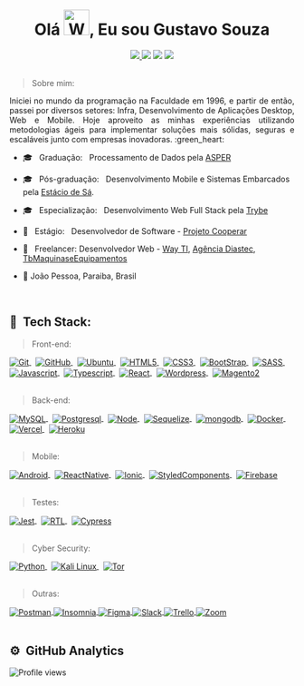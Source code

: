 <h1 align="center">Olá  <img src="https://raw.githubusercontent.com/nixin72/nixin72/master/wave.gif" 
         alt="Waving hand animated gif"
         height="45"
         width="45" />, Eu sou Gustavo Souza</h1>

<div align="center">
  <a href="https://www.linkedin.com/in/gustavosouza-jp/" target="_blank">
  <img src="https://img.shields.io/badge/-LinkedIn-%230077B5?style=for-the-badge&logo=linkedin&logoColor=white" target="_blank">
</a>
<a href="mailto:gustavogss.dev@gmail.com" target="_blank"><img src="https://img.shields.io/badge/Gmail-D14836?style=for-the-badge&logo=gmail&logoColor=white"></a>
<a href="https://api.whatsapp.com/send?phone=5583998015475" target="_blank"><img src="https://img.shields.io/badge/WhatsApp-25D366?style=for-the-badge&logo=whatsapp&logoColor=white"></a>
<a href="https://t.me/gustavosouzajp" target="_blank"><img src="https://img.shields.io/badge/Telegram-2CA5E0?style=for-the-badge&logo=telegram&logoColor=white"></a>
</div>
<br />
<div align="justify">
    
 >   Sobre mim: 
  
  <p> Iniciei no mundo da programação na Faculdade em 1996, e partir de então, passei por diversos setores: Infra, Desenvolvimento de Aplicações Desktop, Web e Mobile. Hoje aproveito as minhas experiências utilizando metodologias ágeis para implementar soluções mais sólidas, seguras e escaláveis junto com empresas inovadoras. :green_heart:</p>
</div>

 
  -   :mortar_board: &nbsp; Graduação:  &nbsp; Processamento de Dados pela [ASPER](https://www.asper.edu.br/)
  -   :mortar_board:  &nbsp; Pós-graduação:  &nbsp; Desenvolvimento Mobile e Sistemas Embarcados pela [Estácio de Sá](https://estacio.br/). 
  -   :mortar_board:  &nbsp; Especialização:  &nbsp; Desenvolvimento Web Full Stack pela [Trybe](https://www.betrybe.com/)  
  -   :handbag:  &nbsp; Estágio: &nbsp;  Desenvolvedor de Software - [Projeto Cooperar](https://cooperar.pb.gov.br/)
  -   :handbag:  &nbsp; Freelancer: Desenvolvedor Web - [Way TI](https://wayti.com.br), [Agência Diastec](https://www.diastec.com.br/), [TbMaquinaseEquipamentos](https://tbmaquinas.com/)
  
  -   :round_pushpin: João Pessoa, Paraiba, Brasil  



<br />

## :robot: &nbsp;Tech Stack:

> Front-end:
<a href="https://git-scm.com/" target="_blank">
  <img align="center" src="https://img.shields.io/badge/-Git-414141?style=flat&logo=git" alt="Git"/>
</a>&nbsp;
<a href="https://github.com/" target="_blank">
  <img align="center" src="https://img.shields.io/badge/-GitHub-414141?style=flat&logo=github" alt="GitHub"/>
</a>&nbsp;
<a href="https://ubuntu.com" target="_blank">
  <img align="center" src="https://img.shields.io/badge/-Ubuntu-414141?style=flat&logo=ubuntu" alt="Ubuntu"/>
</a>&nbsp;
<a href="https://www.w3c.br/Cursos/CursoHTML5" target="_blank">
  <img align="center" src="https://img.shields.io/badge/-HTML5-414141?style=flat&logo=html5" alt="HTML5"/>
</a>&nbsp;
<a href="https://www.w3c.br/Cursos/CursoCSS3/" target="_blank">
  <img align="center" src="https://img.shields.io/badge/-CSS3-414141?style=flat&logo=css3" alt="CSS3"/>
</a>&nbsp;
<a href="https://getbootstrap.com/docs/5.2/getting-started/introduction/" target="_blank">
  <img align="center" src="https://img.shields.io/badge/-BootStrap-414141?style=flat&logo=bootstrap" alt="BootStrap"/>
</a>&nbsp;
<a href="https://sass-lang.com/documentation" target="_blank">
  <img align="center" src="https://img.shields.io/badge/-SASS-414141?style=flat&logo=sass" alt="SASS"/>
</a>&nbsp;
<a href="https://www.w3schools.com/js/" target="_blank">
  <img align="center" src="https://img.shields.io/badge/-Javascript-414141?style=flat&logo=javascript" alt="Javascript"/>
</a>&nbsp;
<a href="https://www.typescriptlang.org/docs/" target="_blank">
  <img align="center" src="https://img.shields.io/badge/-Typescript-414141?style=flat&logo=typescript" alt="Typescript"/>
</a>&nbsp;
<a href="https://pt-br.reactjs.org/" target="_blank">
  <img align="center" src="https://img.shields.io/badge/-React-414141?style=flat&logo=react" alt="React"/>
</a>&nbsp;
<a href="https://br.wordpress.org/" target="_blank">
  <img align="center" src="https://img.shields.io/badge/-Wordpress-414141?style=flat&logo=wordpress" alt="Wordpress"/>
</a>&nbsp;
<a href="https://marketplace.magento.com/" target="_blank">
  <img align="center" src="https://img.shields.io/badge/-Magento2-414141?style=flat&logo=magento" alt="Magento2"/>
</a> <br />&nbsp;

> Back-end:

<a href="https://www.mysql.com/" target="_blank">
  <img align="center" src="https://img.shields.io/badge/-MySQL-414141?style=flat&logo=mysql" alt="MySQL"/>
</a>&nbsp;
<a href="https://www.postgresql.org/" target="_blank">
  <img align="center" src="https://img.shields.io/badge/-Postgresql-414141?style=flat&logo=postgresql" alt="Postgresql"/>
</a>&nbsp;
<a href="https://nodejs.org/en/" target="_blank">
  <img align="center" src="https://img.shields.io/badge/-NodeJs-414141?style=flat&logo=node.js" alt="Node"/>
</a>&nbsp;
<a href="https://sequelize.org/docs/v6/getting-started/" target="_blank">
  <img align="center" src="https://img.shields.io/badge/-Sequelize-414141?style=flat&logo=sequelize" alt="Sequelize"/>
</a>&nbsp;
<a href="https://cloud.mongodb.com/" target="_blank">
  <img align="center" src="https://img.shields.io/badge/-Mongo-414141?style=flat&logo=mongodb" alt="mongodb"/>
</a>&nbsp;
<a href="https://docs.docker.com/" target="_blank">
  <img align="center" src="https://img.shields.io/badge/-Docker-414141?style=flat&logo=docker" alt="Docker"/>
</a>&nbsp;
<a href="https://vercel.com/" target="_blank">
  <img align="center" src="https://img.shields.io/badge/-Vercel-414141?style=flat&logo=vercel" alt="Vercel"/>
</a>&nbsp;
<a href="https://heroku.com/" target="_blank">
  <img align="center" src="https://img.shields.io/badge/-Heroku-414141?style=flat&logo=heroku" alt="Heroku"/>
</a><br />&nbsp;

> Mobile:

<a href="https://developer.android.com/" target="_blank">
  <img align="center" src="https://img.shields.io/badge/-Android-414141?style=flat&logo=android" alt="Android"/>
</a>&nbsp;
<a href="https://reactnative.dev/docs/getting-started" target="_blank">
  <img align="center" src="https://img.shields.io/badge/-ReactNative-414141?style=flat&logo=react" alt="ReactNative"/>
</a>&nbsp;
<a href="https://ionicframework.com/docs/" target="_blank">
  <img align="center" src="https://img.shields.io/badge/-Ionic-414141?style=flat&logo=ionic" alt="Ionic"/>
</a>&nbsp;
<a href="https://styled-components.com/docs" target="_blank">
  <img align="center" src="https://img.shields.io/badge/-SytedComponents-414141?style=flat&logo=styled-components" alt="StyledComponents"/>
</a>&nbsp;
<a href="https://firebase.google.com/" target="_blank">
  <img align="center" src="https://img.shields.io/badge/-Firebase-414141?style=flat&logo=firebase" alt="Firebase"/>
</a><br />&nbsp;

> Testes:

<a href="https://jestjs.io/pt-BR/docs/getting-started" target="_blank">
  <img align="center" src="https://img.shields.io/badge/-Jest-414141?style=flat&logo=jest" alt="Jest"/>
</a>&nbsp;
<a href="https://testing-library.com/docs/react-testing-library/intro/" target="_blank">
  <img align="center" src="https://img.shields.io/badge/-RTL-414141?style=flat&logo=rtl" alt="RTL"/>
</a>&nbsp;
<a href="https://docs.cypress.io/guides/overview/why-cypress" target="_blank">
  <img align="center" src="https://img.shields.io/badge/-Cypress-414141?style=flat&logo=cypress" alt="Cypress"/>
</a><br />&nbsp;


> Cyber Security:

<a href="https://docs.python.org/3/" target="_blank">
  <img align="center" src="https://img.shields.io/badge/-Python-414141?style=flat&logo=python" alt="Python"/>
</a>&nbsp;
<a href="https://www.kali.org/" target="_blank">
  <img align="center" src="https://img.shields.io/badge/Kali Linux-414141?style=flat&logo=kalilinux" alt="Kali Linux"/>
</a>&nbsp;
<a href="https://www.torproject.org/download/" target="_blank">
  <img align="center" src="https://img.shields.io/badge/Tor-414141?style=flat&logo=Tor-Browser" alt="Tor"/>
</a><br />&nbsp;


> Outras:


<a href="https://www.postman.com/" target="_blank">
  <img align="center" src="https://img.shields.io/badge/-Postman-414141?style=flat&logo=postman" alt="Postman"/>
</a>
<a href="https://insomnia.rest/" target="_blank">
  <img align="center" src="https://img.shields.io/badge/-Insomnia-414141?style=flat&logo=insomnia" alt="Insomnia"/>
</a>
<a href="https://www.figma.com/" target="_blank">
  <img align="center" src="https://img.shields.io/badge/-Figma-414141?style=flat&logo=figma" alt="Figma"/>
</a>
<a href="https://slack.com" target="_blank">
  <img align="center" src="https://img.shields.io/badge/-Slack-414141?style=flat&logo=slack" alt="Slack"/>
</a>
<a href="https://trello.com/" target="_blank">
  <img align="center" src="https://img.shields.io/badge/-Trello-414141?style=flat&logo=trello" alt="Trello"/>
</a>
<a href="https://zoom.us/" target="_blank">
  <img align="center" src="https://img.shields.io/badge/-Zoom-414141?style=flat&logo=zoom" alt="Zoom"/>
</a>
<br><br>

         
## ⚙️ &nbsp;GitHub Analytics
         
 <div align="left">
<p align="left"> <img src="https://komarev.com/ghpvc/?username=gustavogss&color=yellow" alt="Profile views" /> </p>
<!-- <img height="180em" src="https://github-readme-stats.vercel.app/api?username=gustavogss&show_icons=true&theme=radical" /> -->
 </div>
 

                                                                                                






